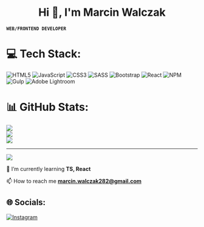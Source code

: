 <h1 align="center">Hi 👋, I'm Marcin Walczak</h1>


**`WEB/FRONTEND DEVELOPER`**


# 💻 Tech Stack:
![HTML5](https://img.shields.io/badge/html5-%23E34F26.svg?style=for-the-badge&logo=html5&logoColor=white) ![JavaScript](https://img.shields.io/badge/javascript-%23323330.svg?style=for-the-badge&logo=javascript&logoColor=%23F7DF1E) ![CSS3](https://img.shields.io/badge/css3-%231572B6.svg?style=for-the-badge&logo=css3&logoColor=white) ![SASS](https://img.shields.io/badge/SASS-hotpink.svg?style=for-the-badge&logo=SASS&logoColor=white) ![Bootstrap](https://img.shields.io/badge/bootstrap-%23563D7C.svg?style=for-the-badge&logo=bootstrap&logoColor=white) ![React](https://img.shields.io/badge/react-%2320232a.svg?style=for-the-badge&logo=react&logoColor=%2361DAFB) ![NPM](https://img.shields.io/badge/NPM-%23000000.svg?style=for-the-badge&logo=npm&logoColor=white) ![Gulp](https://img.shields.io/badge/GULP-%23CF4647.svg?style=for-the-badge&logo=gulp&logoColor=white) ![Adobe Lightroom](https://img.shields.io/badge/Adobe%20Lightroom-31A8FF.svg?style=for-the-badge&logo=Adobe%20Lightroom&logoColor=white)
# 📊 GitHub Stats:
![](https://github-readme-stats.vercel.app/api?username=Martin1w&theme=dark&hide_border=false&include_all_commits=false&count_private=false)<br/>
![](https://github-readme-streak-stats.herokuapp.com/?user=Martin1w&theme=dark&hide_border=false)<br/>
![](https://github-readme-stats.vercel.app/api/top-langs/?username=Martin1w&theme=dark&hide_border=false&include_all_commits=false&count_private=false&layout=compact)

---
[![](https://visitcount.itsvg.in/api?id=Martin1w&icon=7&color=4)](https://visitcount.itsvg.in)

<!-- Proudly created with GPRM ( https://gprm.itsvg.in ) -->

🌱 I’m currently learning **TS, React**

📫 How to reach me **marcin.walczak282@gmail.com**

## 🌐 Socials:
[![Instagram](https://img.shields.io/badge/Instagram-%23E4405F.svg?logo=Instagram&logoColor=white)](https://instagram.com/marcin_qu) 

